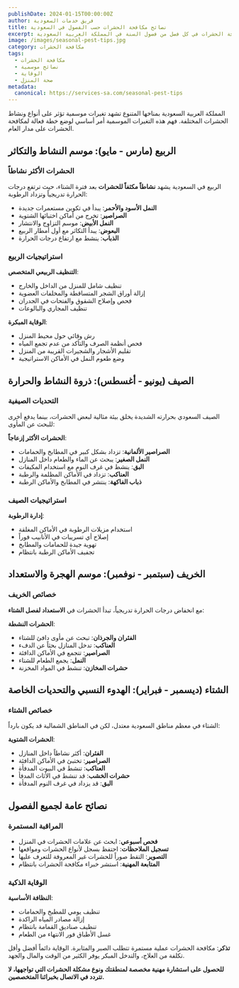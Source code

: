 ```yaml
---
publishDate: 2024-01-15T00:00:00Z
author: فريق خدمات السعودية
title: نصائح مكافحة الحشرات حسب الفصول في السعودية
excerpt: دليل شامل لمكافحة الحشرات في كل فصل من فصول السنة في المملكة العربية السعودية
image: /images/seasonal-pest-tips.jpg
category: مكافحة الحشرات
tags:
  - مكافحة الحشرات
  - نصائح موسمية
  - الوقاية
  - صحة المنزل
metadata:
  canonical: https://services-sa.com/seasonal-pest-tips
---
```


المملكة العربية السعودية بمناخها المتنوع تشهد تغيرات موسمية تؤثر على أنواع ونشاط الحشرات المختلفة. فهم هذه التغيرات الموسمية أمر أساسي لوضع خطة فعالة لمكافحة الحشرات على مدار العام.

## الربيع (مارس - مايو): موسم النشاط والتكاثر

### الحشرات الأكثر نشاطاً
الربيع في السعودية يشهد **نشاطاً مكثفاً للحشرات** بعد فترة الشتاء، حيث ترتفع درجات الحرارة تدريجياً وتزداد الرطوبة:

- **النمل الأسود والأحمر**: يبدأ في تكوين مستعمرات جديدة
- **الصراصير**: تخرج من أماكن اختبائها الشتوية
- **النمل الأبيض**: موسم التزاوج والانتشار
- **البعوض**: يبدأ التكاثر مع أول أمطار الربيع
- **الذباب**: ينشط مع ارتفاع درجات الحرارة

### استراتيجيات الربيع
**التنظيف الربيعي المتخصص**:
- تنظيف شامل للمنزل من الداخل والخارج
- إزالة أوراق الشجر المتساقطة والمخلفات العضوية
- فحص وإصلاح الشقوق والفتحات في الجدران
- تنظيف المجاري والبالوعات

**الوقاية المبكرة**:
- رش وقائي حول محيط المنزل
- فحص أنظمة الصرف والتأكد من عدم تجمع المياه
- تقليم الأشجار والشجيرات القريبة من المنزل
- وضع طعوم النمل في الأماكن الاستراتيجية

## الصيف (يونيو - أغسطس): ذروة النشاط والحرارة

### التحديات الصيفية
الصيف السعودي بحرارته الشديدة يخلق بيئة مثالية لبعض الحشرات، بينما يدفع أخرى للبحث عن المأوى:

**الحشرات الأكثر إزعاجاً**:
- **الصراصير الألمانية**: تزداد بشكل كبير في المطابخ والحمامات
- **النمل الصغير**: يبحث عن الماء والطعام داخل المنازل
- **البق**: ينشط في غرف النوم مع استخدام المكيفات
- **العناكب**: تزداد في الأماكن المظلمة والرطبة
- **ذباب الفاكهة**: ينتشر في المطابخ والأماكن الرطبة

### استراتيجيات الصيف
**إدارة الرطوبة**:
- استخدام مزيلات الرطوبة في الأماكن المغلقة
- إصلاح أي تسريبات في الأنابيب فوراً
- تهوية جيدة للحمامات والمطابخ
- تجفيف الأماكن الرطبة بانتظام

## الخريف (سبتمبر - نوفمبر): موسم الهجرة والاستعداد

### خصائص الخريف
مع انخفاض درجات الحرارة تدريجياً، تبدأ الحشرات في **الاستعداد لفصل الشتاء**:

**الحشرات النشطة**:
- **الفئران والجرذان**: تبحث عن مأوى دافئ للشتاء
- **العناكب**: تدخل المنازل بحثاً عن الدفء
- **الصراصير**: تتجمع في الأماكن الدافئة
- **النمل**: يجمع الطعام للشتاء
- **حشرات المخازن**: تنشط في المواد المخزنة

## الشتاء (ديسمبر - فبراير): الهدوء النسبي والتحديات الخاصة

### خصائص الشتاء
الشتاء في معظم مناطق السعودية معتدل، لكن في المناطق الشمالية قد يكون بارداً:

**الحشرات الشتوية**:
- **الفئران**: أكثر نشاطاً داخل المنازل
- **الصراصير**: تختبئ في الأماكن الدافئة
- **العناكب**: تنشط في البيوت المدفأة
- **حشرات الخشب**: قد تنشط في الأثاث المدفأ
- **البق**: قد يزداد في غرف النوم المدفأة

## نصائح عامة لجميع الفصول

### المراقبة المستمرة
- **فحص أسبوعي**: ابحث عن علامات الحشرات في المنزل
- **تسجيل الملاحظات**: احتفظ بسجل لأنواع الحشرات ومواقعها
- **التصوير**: التقط صوراً للحشرات غير المعروفة للتعرف عليها
- **المتابعة المهنية**: استشر خبراء مكافحة الحشرات بانتظام

### الوقاية الذكية
**النظافة الأساسية**:
- تنظيف يومي للمطبخ والحمامات
- إزالة مصادر المياه الراكدة
- تنظيف صناديق القمامة بانتظام
- غسل الأطباق فور الانتهاء من الطعام

**تذكر**: مكافحة الحشرات عملية مستمرة تتطلب الصبر والمثابرة. الوقاية دائماً أفضل وأقل تكلفة من العلاج، والتدخل المبكر يوفر الكثير من الوقت والمال والجهد.

**للحصول على استشارة مهنية مخصصة لمنطقتك ونوع مشكلة الحشرات التي تواجهها، لا تتردد في الاتصال بخبرائنا المتخصصين.**